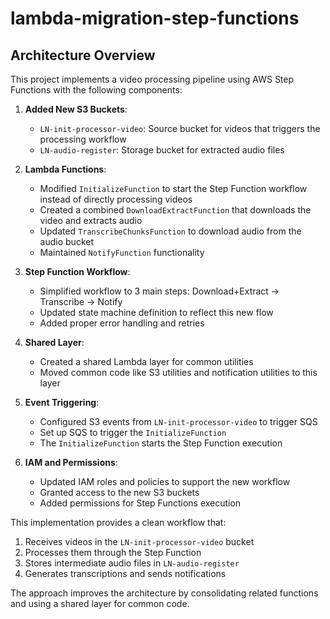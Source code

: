 # lambda-migration-step-functions

## Architecture Overview

This project implements a video processing pipeline using AWS Step Functions with the following components:

1. **Added New S3 Buckets**:
   - `LN-init-processor-video`: Source bucket for videos that triggers the processing workflow
   - `LN-audio-register`: Storage bucket for extracted audio files

2. **Lambda Functions**:
   - Modified `InitializeFunction` to start the Step Function workflow instead of directly processing videos
   - Created a combined `DownloadExtractFunction` that downloads the video and extracts audio
   - Updated `TranscribeChunksFunction` to download audio from the audio bucket
   - Maintained `NotifyFunction` functionality

3. **Step Function Workflow**:
   - Simplified workflow to 3 main steps: Download+Extract → Transcribe → Notify
   - Updated state machine definition to reflect this new flow
   - Added proper error handling and retries

4. **Shared Layer**:
   - Created a shared Lambda layer for common utilities
   - Moved common code like S3 utilities and notification utilities to this layer

5. **Event Triggering**:
   - Configured S3 events from `LN-init-processor-video` to trigger SQS
   - Set up SQS to trigger the `InitializeFunction`
   - The `InitializeFunction` starts the Step Function execution

6. **IAM and Permissions**:
   - Updated IAM roles and policies to support the new workflow
   - Granted access to the new S3 buckets
   - Added permissions for Step Functions execution

This implementation provides a clean workflow that:
1. Receives videos in the `LN-init-processor-video` bucket
2. Processes them through the Step Function
3. Stores intermediate audio files in `LN-audio-register`
4. Generates transcriptions and sends notifications

The approach improves the architecture by consolidating related functions and using a shared layer for common code.